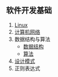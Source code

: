 ## 软件开发基础

1. [Linux](/computer/linux)
2. [计算机网络](/computer/network)
3. 数据结构与算法
   - [数据结构](/computer/dataStructure)
   - [算法](/computer/algorithm)
4. [设计模式](/computer/designPattern)
5. 正则表达式